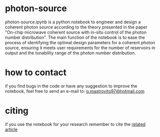 # photon-source

photon-source.ipynb is a python notebook to engineer and design a coherent photon source according to the theory presented in the paper "On-chip microwave coherent source with in-situ control of the photon number distribution". The main function of the notebook is to ease the process of identifying the optimal design parameters for a coherent photon source, ensuring it meets user requirements for the number of reservoirs in output and the tunability range of the photon number distribution.

# how to contact

if you find bugs in the code or have any suggestion to improve the notebook, feel free to send an e-mail to: p.mastrovito97@hotmail.com

# citing

if you use the notebook for your research remember to cite the [related article](https://arxiv.org/abs/2406.10597)  

